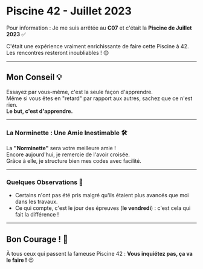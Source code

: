# Piscine 42 - Juillet 2023

Pour information : Je me suis arrêtée au **C07** et c'était la **Piscine de Juillet 2023** ✅

C'était une expérience vraiment enrichissante de faire cette Piscine à 42.  
Les rencontres resteront inoubliables ! 😊

---

## Mon Conseil 💡

Essayez par vous-même, c'est la seule façon d'apprendre.  
Même si vous êtes en "retard" par rapport aux autres, sachez que ce n'est rien.  
**Le but, c'est d'apprendre.**

---

### La Norminette : Une Amie Inestimable 🛠️

La **"Norminette"** sera votre meilleure amie !  
Encore aujourd'hui, je remercie de l'avoir croisée.  
Grâce à elle, je structure bien mes codes avec facilité.

---

### Quelques Observations 🧐

- Certains n'ont pas été pris malgré qu'ils étaient plus avancés que moi dans les travaux.  
- Ce qui compte, c'est le jour des épreuves (**le vendredi**) : c'est cela qui fait la différence !

---

## Bon Courage ! 💪

À tous ceux qui passent la fameuse Piscine 42 : **Vous inquiétez pas, ça va le faire !** 😉
